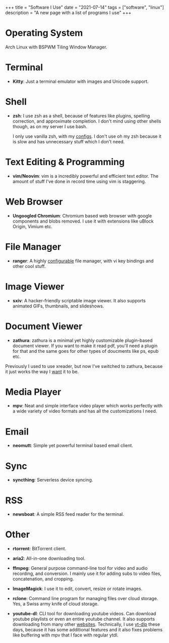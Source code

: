 +++
title = "Software I Use"
date = "2021-07-14"
tags = ["software", "linux"]
description = "A new page with a list of programs I use"
+++

# Operating System

Arch Linux with BSPWM Tiling Window Manager.

# Terminal

- **Kitty**: Just a terminal emulator with images and Unicode support.

# Shell

- **zsh**: I use zsh as a shell, because of features like plugins, spelling correction, and approximate completion. I don't mind using other shells though, as on my server I use bash.

  I only use vanilla zsh, with my [configs](https://github.com/prateekpunetha/dotfiles). I don't use oh my zsh because it is slow and has unnecessary stuff which I don't need.

# Text Editing & Programming

- **vim/Neovim**: vim is a incredibly powerful and efficient text editor. The amount of stuff I've done in record time using vim is staggering.

# Web Browser

- **Ungoogled Chromium**: Chromium based web browser with google components and blobs removed. I use it with extensions like uBlock Origin, Vimium etc.

# File Manager

- **ranger**: A highly [configurable](https://github.com/prateekpunetha/dotfiles/tree/master/ranger/.config/ranger) file manager, with vi key bindings and other cool stuff.

# Image Viewer

- **sxiv**: A hacker-friendly scriptable image viewer. It also supports animated GIFs, thumbnails, and slideshows.

# Document Viewer

- **zathura**: zathura is a minimal yet highly customizable plugin-based document viewer. If you want to make it read pdf, you'll need a plugin for that and the same goes for other types of doucments like ps, epub etc.

Previously I used to use xreader, but now I've switched to zathura, because it just works
the way I [want](https://github.com/prateekpunetha/dotfiles/blob/master/zathura/.config/zathura/zathurarc)
it to be.

# Media Player

- **mpv**: Neat and simple interface video player which works perfectly with a wide variety of video formats and has all the customizations I need.

# Email

- **neomutt**: Simple yet powerful terminal based email client.

# Sync

- **syncthing**: Serverless device syncing.

# RSS

- **newsboat**: A simple RSS feed reader for the terminal.

# Other

- **rtorrent**: BitTorrent client.

- **aria2**: All-in-one downloading tool.

- **ffmpeg**: General purpose command-line tool for video and audio recording, and conversion. I mainly use it for adding subs to video files, concatenation, and cropping.

- **ImageMagick**: I use it to edit, convert, resize or rotate images.

- **rclone**: Command line program for managing files over cloud storage. Yes, a Swiss army knife of cloud storage.

- **youtube-dl**: CLI tool for downloading youtube videos. Can download youtube playlists or even an entire youtube channel. It also supports downloading from many other [websites](https://ytdl-org.github.io/youtube-dl/supportedsites.html).
  Technically, I use [yt-dlp](https://github.com/yt-dlp) these days, because it has some additional features and it also fixes problems like buffering with mpv that I face with regular ytdl.
